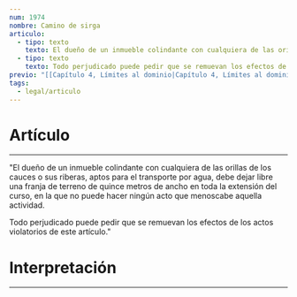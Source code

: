 ```yaml
---
num: 1974
nombre: Camino de sirga
articulo:
  - tipo: texto
    texto: El dueño de un inmueble colindante con cualquiera de las orillas de los cauces o sus riberas, aptos para el transporte por agua, debe dejar libre una franja de terreno de quince metros de ancho en toda la extensión del curso, en la que no puede hacer ningún acto que menoscabe aquella actividad.
  - tipo: texto
    texto: Todo perjudicado puede pedir que se remuevan los efectos de los actos violatorios de este artículo.
previo: "[[Capítulo 4, Límites al dominio|Capítulo 4, Límites al dominio]]"
tags:
  - legal/articulo
---
```

# Artículo
---
"El dueño de un inmueble colindante con cualquiera de las orillas de los cauces o sus riberas, aptos para el transporte por agua, debe dejar libre una franja de terreno de quince metros de ancho en toda la extensión del curso, en la que no puede hacer ningún acto que menoscabe aquella actividad.

Todo perjudicado puede pedir que se remuevan los efectos de los actos violatorios de este artículo."

# Interpretación
---
